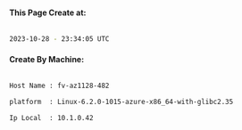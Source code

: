 
   
#### This Page Create at:

```bash

2023-10-28 - 23:34:05 UTC

```

#### Create By Machine:

```bash

Host Name : fv-az1128-482

platform  : Linux-6.2.0-1015-azure-x86_64-with-glibc2.35

Ip Local  : 10.1.0.42

```

